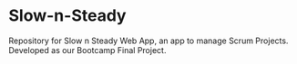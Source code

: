 # Slow-n-Steady
Repository for Slow n Steady Web App, an app to manage Scrum Projects. Developed as our Bootcamp Final Project.
